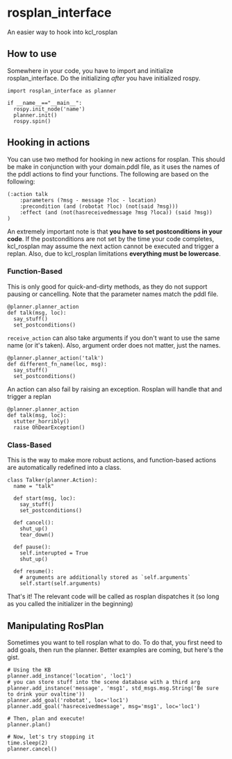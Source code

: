 # rosplan_interface
An easier way to hook into kcl_rosplan


## How to use
Somewhere in your code, you have to import and initialize rosplan_interface. Do the initializing *after* you have initialized rospy.
```
import rosplan_interface as planner

if __name__=="__main__":
  rospy.init_node('name')
  planner.init()
  rospy.spin()
```

## Hooking in actions

You can use two method for hooking in new actions for rosplan. This should be make in conjunction with your domain.pddl file, as it uses the names of the pddl actions to find your functions. The following are based on the following:

```
(:action talk
    :parameters (?msg - message ?loc - location)
    :precondition (and (robotat ?loc) (not(said ?msg)))
    :effect (and (not(hasreceivedmessage ?msg ?loca)) (said ?msg))
)
```

An extremely important note is that **you have to set postconditions in your code**. If the postconditions are not set by the time your code completes, kcl_rosplan may assume the next action cannot be executed and trigger a replan. Also, due to kcl_rosplan limitations **everything must be lowercase**. 


### Function-Based

This is only good for quick-and-dirty methods, as they do not support pausing or cancelling. Note that the parameter names match the pddl file.

```
@planner.planner_action
def talk(msg, loc):
  say_stuff()
  set_postconditions()
```

`receive_action` can also take arguments if you don't want to use the same name (or it's taken). Also, argument order does not matter, just the names.

```
@planner.planner_action('talk')
def different_fn_name(loc, msg):
  say_stuff()
  set_postconditions()
```

An action can also fail by raising an exception. Rosplan will handle that and trigger a replan
```
@planner.planner_action
def talk(msg, loc):
  stutter_horribly()
  raise OhDearException()
```



### Class-Based

This is the way to make more robust actions, and function-based actions are automatically redefined into a class.

```
class Talker(planner.Action):
  name = "talk"
  
  def start(msg, loc):
    say_stuff()
    set_postconditions()
    
  def cancel():
    shut_up()
    tear_down()
    
  def pause():
    self.interupted = True
    shut_up()
    
  def resume():
    # arguments are additionally stored as `self.arguments`
    self.start(self.arguments)
```

That's it! The relevant code will be called as rosplan dispatches it (so long as you called the initializer in the beginning)

## Manipulating RosPlan

Sometimes you want to tell rosplan what to do. To do that, you first need to add goals, then run the planner. Better examples are coming, but here's the gist.

```
# Using the KB
planner.add_instance('location', 'loc1')
# you can store stuff into the scene database with a third arg
planner.add_instance('message', 'msg1', std_msgs.msg.String('Be sure to drink your ovaltine'))
planner.add_goal('robotat', loc='loc1')
planner.add_goal('hasreceivedmessage', msg='msg1', loc='loc1')

# Then, plan and execute!
planner.plan()

# Now, let's try stopping it
time.sleep(2)
planner.cancel()
```
